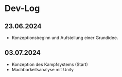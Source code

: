 # Dev-Log

## 23.06.2024
- Konzeptionsbeginn und Aufstellung einer Grundidee.

## 03.07.2024
- Konzeption des Kampfsystems (Start)
- Machbarkeitsanalyse mit Unity